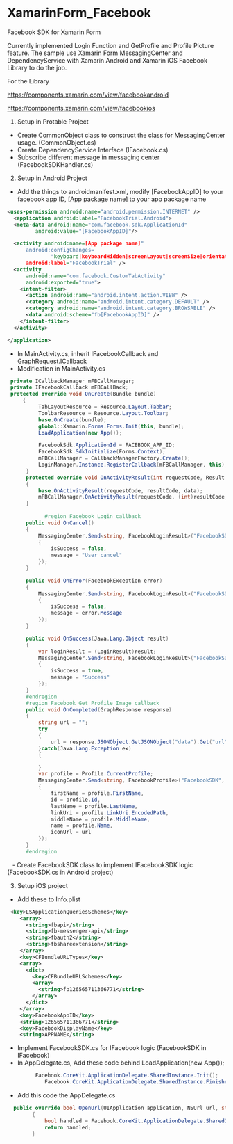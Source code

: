 # XamarinForm_Facebook
Facebook SDK for Xamarin Form

Currently implemented Login Function and GetProfile and Profile Picture feature.
The sample use Xamarin Form MessagingCenter and DependencyService with Xamarin Android and Xamarin iOS Facebook Library to do the job.

For the Library

https://components.xamarin.com/view/facebookandroid

https://components.xamarin.com/view/facebookios


1. Setup in Protable Project

  - Create CommonObject class to construct the class for MessagingCenter usage. (CommonObject.cs)
  - Create DependencyService Interface (IFacebook.cs)
  - Subscribe different message in messaging center (FacebookSDKHandler.cs)
  
2. Setup in Android Project

  - Add the things to androidmanifest.xml, modify [FacebookAppID] to your facebook app ID, [App package name] to your app package name
  ```XML
<uses-permission android:name="android.permission.INTERNET" />
	<application android:label="FacebookTrial.Android">
    <meta-data android:name="com.facebook.sdk.ApplicationId"
           android:value="[FacebookAppID]"/>

    <activity android:name=[App package name]"
        android:configChanges=
                "keyboard|keyboardHidden|screenLayout|screenSize|orientation"
        android:label="FacebookTrial" />
    <activity
        android:name="com.facebook.CustomTabActivity"
        android:exported="true">
      <intent-filter>
        <action android:name="android.intent.action.VIEW" />
        <category android:name="android.intent.category.DEFAULT" />
        <category android:name="android.intent.category.BROWSABLE" />
        <data android:scheme="fb[FacebookAppID]" />
      </intent-filter>
    </activity>

  </application>
```

  - In MainActivity.cs, inherit IFacebookCallback and GraphRequest.ICallback
  - Modification in MainActivity.cs
  ```C#
   private ICallbackManager mFBCallManager;
   private IFacebookCallback mFBCallBack;
   protected override void OnCreate(Bundle bundle)
       { 
            TabLayoutResource = Resource.Layout.Tabbar;
            ToolbarResource = Resource.Layout.Toolbar;
            base.OnCreate(bundle);
            global::Xamarin.Forms.Forms.Init(this, bundle);
            LoadApplication(new App());

            FacebookSdk.ApplicationId = FACEBOOK_APP_ID;
            FacebookSdk.SdkInitialize(Forms.Context);
            mFBCallManager = CallbackManagerFactory.Create();
            LoginManager.Instance.RegisterCallback(mFBCallManager, this);
        }
        protected override void OnActivityResult(int requestCode, Result resultCode, Intent data)
        {
            base.OnActivityResult(requestCode, resultCode, data);
            mFBCallManager.OnActivityResult(requestCode, (int)resultCode, data);
        }
        
              #region Facebook Login callback
        public void OnCancel()
        {
            MessagingCenter.Send<string, FacebookLoginResult>("FacebookSDK", "OnLogin", new FacebookLoginResult
            {
                isSuccess = false,
                message = "User cancel"
            });
        }

        public void OnError(FacebookException error)
        {
            MessagingCenter.Send<string, FacebookLoginResult>("FacebookSDK", "OnLogin", new FacebookLoginResult
            {
                isSuccess = false,
                message = error.Message
            });
        }

        public void OnSuccess(Java.Lang.Object result)
        {
            var loginResult = (LoginResult)result;
            MessagingCenter.Send<string, FacebookLoginResult>("FacebookSDK", "OnLogin", new FacebookLoginResult
            {
                isSuccess = true,
                message = "Success"
            });
        }
        #endregion
        #region Facebook Get Profile Image callback
        public void OnCompleted(GraphResponse response)
        {
            string url = "";
            try
            {
                url = response.JSONObject.GetJSONObject("data").Get("url").ToString();
            }catch(Java.Lang.Exception ex)
            {

            }
            var profile = Profile.CurrentProfile;
            MessagingCenter.Send<string, FacebookProfile>("FacebookSDK", "OnProfile", new FacebookProfile
            {
                firstName = profile.FirstName,
                id = profile.Id,
                lastName = profile.LastName,
                linkUri = profile.LinkUri.EncodedPath,
                middleName = profile.MiddleName,
                name = profile.Name,
                iconUrl = url
            });
        }
        #endregion  
  ```
  
    - Create FacebookSDK class to implement IFacebookSDK logic (FacebookSDK.cs in Android project)
    
3.  Setup iOS project
- Add these to Info.plist
```XML
 <key>LSApplicationQueriesSchemes</key>
    <array>
      <string>fbapi</string>
      <string>fb-messenger-api</string>
      <string>fbauth2</string>
      <string>fbshareextension</string>
    </array>
    <key>CFBundleURLTypes</key>
    <array>
      <dict>
        <key>CFBundleURLSchemes</key>
        <array>
          <string>fb126565711366771</string>
        </array>
      </dict>
    </array>
    <key>FacebookAppID</key>
    <string>126565711366771</string>
    <key>FacebookDisplayName</key>
    <string>APPNAME</string>
```
- Implement FacebookSDK.cs for IFacebook logic (FacebookSDK in IFacebook)
- In AppDelegate.cs, Add these code behind LoadApplication(new App());
```C#
         Facebook.CoreKit.ApplicationDelegate.SharedInstance.Init();
            Facebook.CoreKit.ApplicationDelegate.SharedInstance.FinishedLaunching(app, options);
```
- Add this code the AppDelegate.cs
```C#
  public override bool OpenUrl(UIApplication application, NSUrl url, string sourceApplication, NSObject annotation)
        {
            bool handled = Facebook.CoreKit.ApplicationDelegate.SharedInstance.OpenUrl(application, url, sourceApplication, annotation);
            return handled;
        }
```

